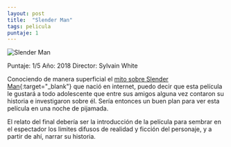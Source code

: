 ```yaml
---
layout: post
title:  "Slender Man"
tags: pelicula
puntaje: 1
---
```




![Slender Man](https://es.web.img3.acsta.net/c_310_420/pictures/18/01/03/17/41/1781978.jpg)

Puntaje: 1/5 
Año: 2018
Director: Sylvain White

Conociendo de manera superficial el [mito sobre Slender Man](https://es.wikipedia.org/wiki/Slender_Man){:target="_blank"} que nació en internet, puedo decir que esta película le gustará a todo adolescente que entre sus amigos alguna vez contaron su historia e investigaron sobre él. Sería entonces un buen plan para ver esta película en una noche de pijamada.

El relato del final debería ser la introducción de la película para sembrar en el espectador los limites difusos de realidad y ficción del personaje, y a partir de ahí, narrar su historia.

